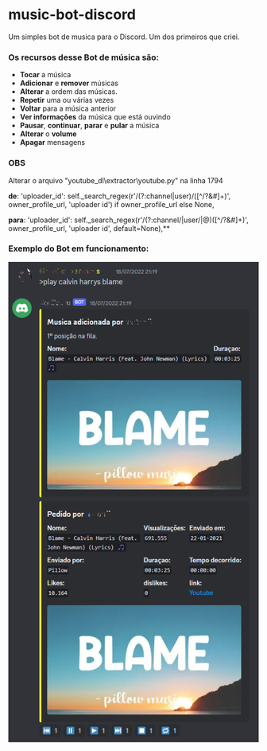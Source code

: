 # music-bot-discord
Um simples bot de musica para o Discord. Um dos primeiros que criei.


### Os recursos desse Bot de música são:
* **Tocar** a música
* **Adicionar** e **remover** músicas
* **Alterar** a ordem das músicas.
* **Repetir** uma ou várias vezes
* **Voltar** para a música anterior
* **Ver informações** da música que está ouvindo
* **Pausar**, **continuar**, **parar** e **pular** a música
* **Alterar** o **volume**
* **Apagar** mensagens

### OBS
Alterar o arquivo "youtube_dl\extractor\youtube.py" na linha 1794

**de**: 'uploader_id': self._search_regex(r'/(?:channel|user)/([^/?&#]+)', owner_profile_url, 'uploader id') if owner_profile_url else None,

**para**: 'uploader_id': self._search_regex(r'/(?:channel/|user/|@)([^/?&#]+)', owner_profile_url, 'uploader id', default=None),**

### Exemplo do Bot em funcionamento:
![Pedido de música](https://github.com/Bruno8666/music-bot-discord/blob/main/exemplo/play.png)
